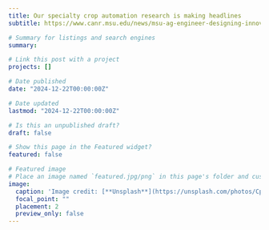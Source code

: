 ```yaml
---
title: Our specialty crop automation research is making headlines 
subtitle: https://www.canr.msu.edu/news/msu-ag-engineer-designing-innovative-technologies-to-support-specialty-crop-production and https://www.michiganfarmnews.com/msu-ag-engineer-designing-innovative-technologies-to-support-specialty-crop-production

# Summary for listings and search engines
summary:

# Link this post with a project
projects: []

# Date published
date: "2024-12-22T00:00:00Z"

# Date updated
lastmod: "2024-12-22T00:00:00Z"

# Is this an unpublished draft?
draft: false

# Show this page in the Featured widget?
featured: false

# Featured image
# Place an image named `featured.jpg/png` in this page's folder and customize its options here.
image:
  caption: 'Image credit: [**Unsplash**](https://unsplash.com/photos/CpkOjOcXdUY)'
  focal_point: ""
  placement: 2
  preview_only: false
---
```

